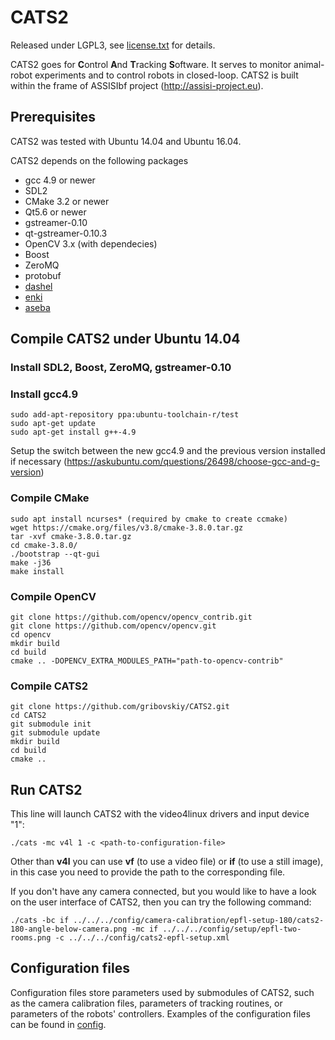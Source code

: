 <!-- ![CATS2 logo](cats-bleu.jpg?raw=true) -->

# CATS2

Released under LGPL3, see [license.txt](license.txt) for details.

CATS2 goes for **C**ontrol **A**nd **T**racking **S**oftware.
It serves to monitor animal-robot experiments and to control robots in closed-loop.
CATS2 is built within the frame of ASSISIbf project (http://assisi-project.eu).

## Prerequisites

CATS2 was tested with Ubuntu 14.04 and Ubuntu 16.04.

CATS2 depends on the following packages
* gcc 4.9 or newer
* SDL2
* CMake 3.2 or newer
* Qt5.6 or newer
* gstreamer-0.10
* qt-gstreamer-0.10.3
* OpenCV 3.x (with dependecies)
* Boost
* ZeroMQ
* protobuf
* [dashel](https://github.com/aseba-community/dashel)
* [enki](https://github.com/enki-community/enki)
* [aseba](https://github.com/gribovskiy/aseba)

## Compile CATS2 under Ubuntu 14.04

### Install SDL2, Boost, ZeroMQ, gstreamer-0.10

### Install gcc4.9

    sudo add-apt-repository ppa:ubuntu-toolchain-r/test
    sudo apt-get update
    sudo apt-get install g++-4.9

Setup the switch between the new gcc4.9 and the previous version installed if
necessary (https://askubuntu.com/questions/26498/choose-gcc-and-g-version)

### Compile CMake

    sudo apt install ncurses* (required by cmake to create ccmake)
    wget https://cmake.org/files/v3.8/cmake-3.8.0.tar.gz
    tar -xvf cmake-3.8.0.tar.gz
    cd cmake-3.8.0/
    ./bootstrap --qt-gui
    make -j36
    make install

### Compile OpenCV

    git clone https://github.com/opencv/opencv_contrib.git
    git clone https://github.com/opencv/opencv.git
    cd opencv
    mkdir build
    cd build
    cmake .. -DOPENCV_EXTRA_MODULES_PATH="path-to-opencv-contrib"

### Compile CATS2

    git clone https://github.com/gribovskiy/CATS2.git
    cd CATS2
    git submodule init
    git submodule update
    mkdir build
    cd build
    cmake ..

## Run CATS2

This line will launch CATS2 with the video4linux drivers and input device "1":

    ./cats -mc v4l 1 -c <path-to-configuration-file>

Other than **v4l** you can use **vf** (to use a video file) or **if** (to use a still image),
in this case you need to provide the path to the corresponding file.

If you don't have any camera connected, but you would like to have a look on the
user interface of CATS2, then you can try the following command:

    ./cats -bc if ../../../config/camera-calibration/epfl-setup-180/cats2-180-angle-below-camera.png -mc if ../../../config/setup/epfl-two-rooms.png -c ../../../config/cats2-epfl-setup.xml

## Configuration files

Configuration files store parameters used by submodules of CATS2, such as the
camera calibration files, parameters of tracking routines, or parameters of the
robots' controllers. Examples of the configuration files can be found in
[config](config).
